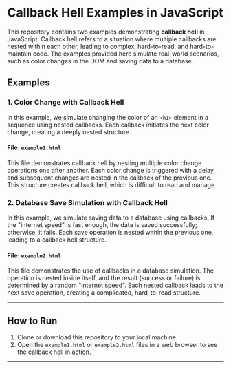# Callback Hell Examples in JavaScript

This repository contains two examples demonstrating **callback hell** in JavaScript. Callback hell refers to a situation where multiple callbacks are nested within each other, leading to complex, hard-to-read, and hard-to-maintain code. The examples provided here simulate real-world scenarios, such as color changes in the DOM and saving data to a database.

## Examples

### 1. Color Change with Callback Hell

In this example, we simulate changing the color of an `<h1>` element in a sequence using nested callbacks. Each callback initiates the next color change, creating a deeply nested structure.

#### File: `example1.html`

This file demonstrates callback hell by nesting multiple color change operations one after another. Each color change is triggered with a delay, and subsequent changes are nested in the callback of the previous one. This structure creates callback hell, which is difficult to read and manage.

### 2. Database Save Simulation with Callback Hell

In this example, we simulate saving data to a database using callbacks. If the "internet speed" is fast enough, the data is saved successfully; otherwise, it fails. Each save operation is nested within the previous one, leading to a callback hell structure.

#### File: `example2.html`

This file demonstrates the use of callbacks in a database simulation. The operation is nested inside itself, and the result (success or failure) is determined by a random "internet speed". Each nested callback leads to the next save operation, creating a complicated, hard-to-read structure.

---

## How to Run

1. Clone or download this repository to your local machine.
2. Open the `example1.html` or `example2.html` files in a web browser to see the callback hell in action.

---
